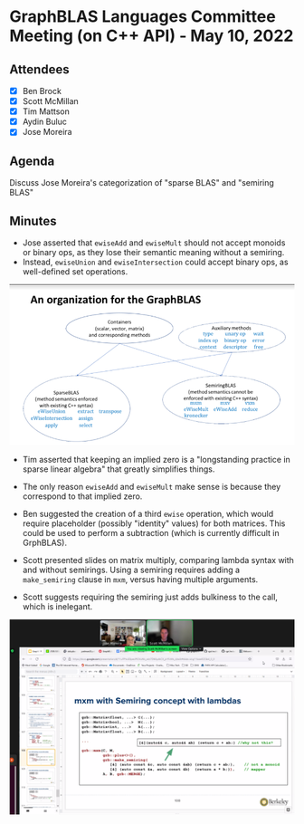 # GraphBLAS Languages Committee Meeting (on C++ API) - May 10, 2022

## Attendees
- [X] Ben Brock
- [X] Scott McMillan
- [X] Tim Mattson
- [X] Aydin Buluc
- [X] Jose Moreira

## Agenda
Discuss Jose Moreira's categorization of "sparse BLAS" and "semiring BLAS"

## Minutes

- Jose asserted that `ewiseAdd` and `ewiseMult` should not accept monoids or binary ops, as they lose their semantic meaning without a semiring.
- Instead, `ewiseUnion` and `ewiseIntersection` could accept binary ops, as well-defined set operations.

![](assets/2022-05-10-120718_878x495_scrot.png)

- Tim asserted that keeping an implied zero is a "longstanding practice in sparse linear algebra" that greatly simplifies things.
- The only reason `ewiseAdd` and `ewiseMult` make sense is because they correspond to that implied zero.

- Ben suggested the creation of a third `ewise` operation, which would require placeholder (possibly "identity" values) for both matrices.  This could be used to perform a subtraction (which is currently difficult in GrphBLAS).

- Scott presented slides on matrix multiply, comparing lambda syntax with and without semirings.  Using a semiring requires adding a `make_semiring` clause in `mxm`, versus having multiple arguments.

- Scott suggests requiring the semiring just adds bulkiness to the call, which is inelegant.

![](assets/2022-05-10-120147_1256x859_scrot.png)
